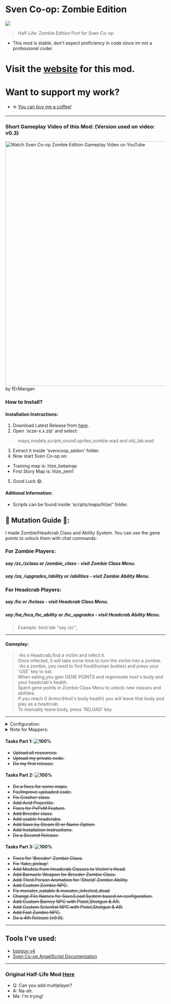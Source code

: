 # Sven Co-op: Zombie Edition
![](https://i.imgur.com/ee9K4AJ.png)
> Half-Life: Zombie Edition Port for Sven Co-op

- This mod is stable, don't expect proficiency in code since im not a professional coder.

# Visit the <a href="https://ghmods.github.io/scze-website">website</a> for this mod.

# Want to support my work?
- ☕ <a href="https://www.buymeacoffee.com/GHmods">You can buy me a coffee!</a>
---
### Short Gameplay Video of this Mod: (Version used on video: v0.3)
<a href="https://youtu.be/mcpfW0ufbQM">
	<img src="https://i.imgur.com/DDoAp4R.png" alt="Watch Sven Co-op Zombie Edition Gameplay Video on YouTube" width=768>
</a>
<br>
by fErMangan

### How to Install?
#### Installation Instructions:
1. Download Latest Release from <a href="https://github.com/GHmods/scze/releases/latest">here</a>.
2. Open 'scze-x.x.zip' and select:
> maps,models,scripts,sound,sprites,zombie.wad and old_lab.wad
3. Extract it inside 'svencoop_addon' folder.
4. Now start Sven Co-op on: <br>
- Training map is: hlze_betamap <br>
- First Story Map is: hlze_zem1 <br>
5. Good Luck :smile:.
#### Aditional Information:
- Scripts can be found inside 'scripts/maps/hlze/' folder.
## 🧬 Mutation Guide 🧬:
I made Zombie/Headcrab Class and Ability System. You can use the gene points to unlock them with chat commands:
### For Zombie Players:
##### say /zc,/zclass or /zombie_class - visit Zombie Class Menu.
##### say /za, /upgrades,/ability or /abilities - visit Zombie Ability Menu.
### For Headcrab Players:
##### say /hc or /hclass - visit Headcrab Class Menu.
##### say /ha,/hca,/hc_ability or /hc_upgrades - visit Headcrab Ability Menu.
> Example: bind tab "say /zc";
---
#### Gameplay:
>-As a Headcrab,find a victim and infect it. <br>
Once infected, it will take some time to turn the victim into a zombie. <br>
-As a zombie, you need to find food(human bodies) and press your 'USE' key to eat. <br>
When eating,you gain GENE POINTS and regenerate host's body and your headcrab's health. <br>
Spent gene points in Zombie Class Menu to unlock new classes and abilities. <br>
If you reach 0 Armor(Host's body health) you will leave that body and play as a headcrab. <br>
To manually leave body, press 'RELOAD' key. <br>
---
<details>
<summary>Configuration:</summary>
- Configuration Files are stored inside 'scripts/maps'. <br>
- Global Configuration File is: 'hlze_global.ini' <br>
- Per Map Configuration File is loaded as: '[map_name].hlze.ini' <br>
<h4>The mod is not starting ?!?!?!</h4>
Its probably because of Save/Load System.<br>

```
Make sure to create some aditional folders to match this path 'svencoop/scripts/maps/store/hlze'
```
<h4>The mod still won't start ?!?!!</h4>
I don't know, email me. <br>
<h4>How to add new class?</h4>
<h5>If you want to add new classes:</h5>
1. You must have 1 class for zombie, and 1 for headcrab and they must be in the same order. <br>
2. You can add them in 'scripts/maps/hlze/classes/' folder <br>
- 'headcrab_classes.as' is for headcrabs. <br>
- 'zombie_classes.as' is for zombies. <br>
  - If you add a class for headcrab, headcrab will try to mutate to zombie class with same id as headcrab class.This means you must add your zombie class in the same order as your headcrab class. <br>
</details>

<details>
<summary>Note for Mappers:</summary>
- Headcrab Players can unlock 'func_wall_toggle' with targetnames: <br>
  - 'togg1','toggle1' <-- Not Recommended. <br>
  - Use 'hcwall1','hcwall2',...,'hcwall9','hcwall10',...,'hcwall15'; <br>
- Zombie Players can trigger 'func_breakable' with targetname: 'flr_brk'; <br>
- Zombie Players can use all rotating doors('func_door_rotating') with targetnames: 'ds1', 'd1', 'd2', 'd3',...,'d9'; <br>
- To make Zombie Players open rotating doors('func_door_rotating'), use 'trigger_multiple'; (See Examples Folder) <br>
- More defines can be defined in 'entities/multisource.as' <br>

For More Doors:
```
array<array<string>>DoorEntities = { ... };
```
For More Walls:
```
array<array<string>>WallEntities = { ... };
```
For More Walls Settings:
```
array<array<string>>WallEntities_Settings = {
		....,
		{(Headcrab/Zombie)<1/0>, <Triggered when Player is Nearby>,<Triggered when Player is  Away>(Not Needed for 'func_breakable') },
  ....
};
```
- (Only defined in Crasher Class) To make Zombie Players break walls('func_breakable'), set targetnames: 'zWall', 'zWall1', 'zWall2',...,'zWall9'; (See Examples Folder)
- More defines can be defined in 'weapons/weapon_zombie.as' --->
For More Walls: 
```
  array<string>BreakableZWalls = { ... };
```
- Every door is locked with 'multisource' entity; (To block Headcrabs from opening them).
-Examples are in 'Examples' folder.
- If PvPvM Feature is Enabled, use 'info_target' with targetname: 'info_human_spawn' to create multiple spawn
points for Humans.
---
</details>

#### Tasks Part 1: ![100%](https://progress-bar.dev/100)
  - ~~Upload all resources.~~
  - ~~Upload my private code.~~
  - ~~Do my first release.~~
#### Tasks Part 2: ![100%](https://progress-bar.dev/100)
  - ~~Do a fixes for some maps.~~
  - ~~Fix/Improve uploaded code.~~
  - ~~Fix Crasher class.~~
  - ~~Add Acid Projectile.~~
  - ~~Fixes for PvPvM Feature.~~
  - ~~Add Breeder class.~~
  - ~~Add usable headcrabs.~~
  - ~~Add Save by Steam ID or Name Option.~~
  - ~~Add Installation Instructions.~~
  - ~~Do a Second Release.~~
#### Tasks Part 3: ![100%](https://progress-bar.dev/100)
  - ~~Fixes for 'Breeder' Zombie Class.~~
  - ~~Fix 'fake_pickup'~~
  - ~~Add Models from Headcrab Classes to Victim's Head.~~
  - ~~Add Barnacle Weapon for Breeder Zombie Class.~~
  - ~~Add Third Person Animation for 'Shield' Zombie Ability.~~
  - ~~Add Custom Zombie NPC.~~
  - ~~Fix monster_eatable & monster_infected_dead~~
  - ~~Change File Names for Save/Load System based on configuration.~~
  - ~~Add Custom Barney NPC with Pistol,Shotgun & AR.~~
  - ~~Add Custom Scientist NPC with Pistol,Shotgun & AR.~~
  - ~~Add Fast Zombie NPC.~~
  - ~~Do a 4th Release [v0.9].~~
---
## Tools I've used:
* <a href="https://github.com/wootguy/bspguy/releases/tag/v4">bspguy v4</a>
* <a href="https://baso88.github.io/SC_AngelScript/docs/">Sven Co-op AngelScript Documentation</a>
---
### Original Half-Life Mod <a href="https://www.moddb.com/mods/half-life-zombie-edition">Here</a>
* Q: Can you add multiplayer?
* A: Na-ah.
* Me: I'm trying!
